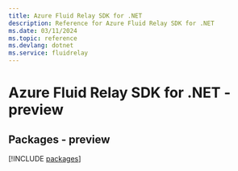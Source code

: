 ```yaml
---
title: Azure Fluid Relay SDK for .NET
description: Reference for Azure Fluid Relay SDK for .NET
ms.date: 03/11/2024
ms.topic: reference
ms.devlang: dotnet
ms.service: fluidrelay
---
```

# Azure Fluid Relay SDK for .NET - preview
## Packages - preview
[!INCLUDE [packages](fluid-relay-index.md)]